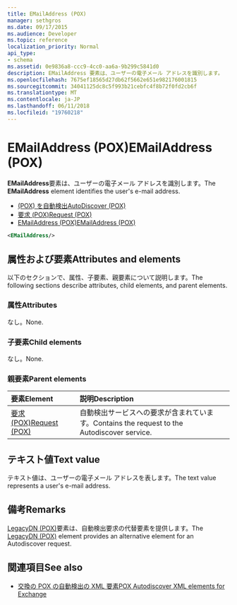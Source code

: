 ```yaml
---
title: EMailAddress (POX)
manager: sethgros
ms.date: 09/17/2015
ms.audience: Developer
ms.topic: reference
localization_priority: Normal
api_type:
- schema
ms.assetid: 0e9836a8-ccc9-4cc0-aa6a-9b299c5841d0
description: EMailAddress 要素は、ユーザーの電子メール アドレスを識別します。
ms.openlocfilehash: 7675ef18565d27db62f5662e651e982176001815
ms.sourcegitcommit: 34041125dc8c5f993b21cebfc4f8b72f0fd2cb6f
ms.translationtype: MT
ms.contentlocale: ja-JP
ms.lasthandoff: 06/11/2018
ms.locfileid: "19760218"
---
```

# <a name="emailaddress-pox"></a><span data-ttu-id="2abaf-103">EMailAddress (POX)</span><span class="sxs-lookup"><span data-stu-id="2abaf-103">EMailAddress (POX)</span></span>

<span data-ttu-id="2abaf-104">**EMailAddress**要素は、ユーザーの電子メール アドレスを識別します。</span><span class="sxs-lookup"><span data-stu-id="2abaf-104">The **EMailAddress** element identifies the user's e-mail address.</span></span> 
  
- [<span data-ttu-id="2abaf-105">(POX) を自動検出</span><span class="sxs-lookup"><span data-stu-id="2abaf-105">AutoDiscover (POX)</span></span>](autodiscover-pox.md) 
- [<span data-ttu-id="2abaf-106">要求 (POX)</span><span class="sxs-lookup"><span data-stu-id="2abaf-106">Request (POX)</span></span>](request-pox.md) 
- [<span data-ttu-id="2abaf-107">EMailAddress (POX)</span><span class="sxs-lookup"><span data-stu-id="2abaf-107">EMailAddress (POX)</span></span>](emailaddress-pox.md)
  
```xml
<EMailAddress/>
```

## <a name="attributes-and-elements"></a><span data-ttu-id="2abaf-108">属性および要素</span><span class="sxs-lookup"><span data-stu-id="2abaf-108">Attributes and elements</span></span>

<span data-ttu-id="2abaf-109">以下のセクションで、属性、子要素、親要素について説明します。</span><span class="sxs-lookup"><span data-stu-id="2abaf-109">The following sections describe attributes, child elements, and parent elements.</span></span>
  
### <a name="attributes"></a><span data-ttu-id="2abaf-110">属性</span><span class="sxs-lookup"><span data-stu-id="2abaf-110">Attributes</span></span>

<span data-ttu-id="2abaf-111">なし。</span><span class="sxs-lookup"><span data-stu-id="2abaf-111">None.</span></span>
  
### <a name="child-elements"></a><span data-ttu-id="2abaf-112">子要素</span><span class="sxs-lookup"><span data-stu-id="2abaf-112">Child elements</span></span>

<span data-ttu-id="2abaf-113">なし。</span><span class="sxs-lookup"><span data-stu-id="2abaf-113">None.</span></span>
  
### <a name="parent-elements"></a><span data-ttu-id="2abaf-114">親要素</span><span class="sxs-lookup"><span data-stu-id="2abaf-114">Parent elements</span></span>

|<span data-ttu-id="2abaf-115">**要素**</span><span class="sxs-lookup"><span data-stu-id="2abaf-115">**Element**</span></span>|<span data-ttu-id="2abaf-116">**説明**</span><span class="sxs-lookup"><span data-stu-id="2abaf-116">**Description**</span></span>|
|:-----|:-----|
|[<span data-ttu-id="2abaf-117">要求 (POX)</span><span class="sxs-lookup"><span data-stu-id="2abaf-117">Request (POX)</span></span>](request-pox.md) <br/> |<span data-ttu-id="2abaf-118">自動検出サービスへの要求が含まれています。</span><span class="sxs-lookup"><span data-stu-id="2abaf-118">Contains the request to the Autodiscover service.</span></span>  <br/> |
   
## <a name="text-value"></a><span data-ttu-id="2abaf-119">テキスト値</span><span class="sxs-lookup"><span data-stu-id="2abaf-119">Text value</span></span>

<span data-ttu-id="2abaf-120">テキスト値は、ユーザーの電子メール アドレスを表します。</span><span class="sxs-lookup"><span data-stu-id="2abaf-120">The text value represents a user's e-mail address.</span></span>
  
## <a name="remarks"></a><span data-ttu-id="2abaf-121">備考</span><span class="sxs-lookup"><span data-stu-id="2abaf-121">Remarks</span></span>

<span data-ttu-id="2abaf-122">[LegacyDN (POX)](legacydn-pox.md)要素は、自動検出要求の代替要素を提供します。</span><span class="sxs-lookup"><span data-stu-id="2abaf-122">The [LegacyDN (POX)](legacydn-pox.md) element provides an alternative element for an Autodiscover request.</span></span> 
  
## <a name="see-also"></a><span data-ttu-id="2abaf-123">関連項目</span><span class="sxs-lookup"><span data-stu-id="2abaf-123">See also</span></span>

- [<span data-ttu-id="2abaf-124">交換の POX の自動検出の XML 要素</span><span class="sxs-lookup"><span data-stu-id="2abaf-124">POX Autodiscover XML elements for Exchange</span></span>](pox-autodiscover-xml-elements-for-exchange.md)

